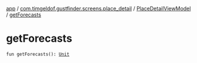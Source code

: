 [app](../../index.md) / [com.timgeldof.gustfinder.screens.place_detail](../index.md) / [PlaceDetailViewModel](index.md) / [getForecasts](./get-forecasts.md)

# getForecasts

`fun getForecasts(): `[`Unit`](https://kotlinlang.org/api/latest/jvm/stdlib/kotlin/-unit/index.html)